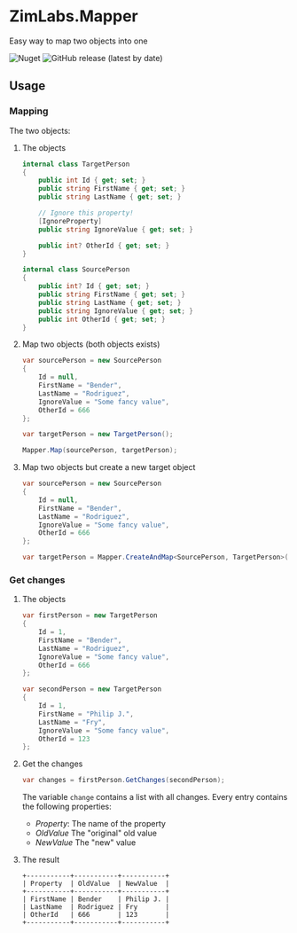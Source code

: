 # ZimLabs.Mapper
 Easy way to map two objects into one

![Nuget](https://img.shields.io/nuget/v/ZimLabs.Mapper) ![GitHub release (latest by date)](https://img.shields.io/github/v/release/InvaderZim85/ZimLabs.Mapper)

## Usage

### Mapping

The two objects:

1. The objects

    ```csharp
    internal class TargetPerson
    {
        public int Id { get; set; }
        public string FirstName { get; set; }
        public string LastName { get; set; }

        // Ignore this property!
        [IgnoreProperty]
        public string IgnoreValue { get; set; }

        public int? OtherId { get; set; }
    }

    internal class SourcePerson
    {
        public int? Id { get; set; }
        public string FirstName { get; set; }
        public string LastName { get; set; }
        public string IgnoreValue { get; set; }
        public int OtherId { get; set; }
    }
    ```

2. Map two objects (both objects exists)

    ```csharp
    var sourcePerson = new SourcePerson
    {
        Id = null,
        FirstName = "Bender",
        LastName = "Rodriguez",
        IgnoreValue = "Some fancy value",
        OtherId = 666
    };

    var targetPerson = new TargetPerson();

    Mapper.Map(sourcePerson, targetPerson);
    ```

3. Map two objects but create a new target object

    ```csharp
    var sourcePerson = new SourcePerson
    {
        Id = null,
        FirstName = "Bender",
        LastName = "Rodriguez",
        IgnoreValue = "Some fancy value",
        OtherId = 666
    };

    var targetPerson = Mapper.CreateAndMap<SourcePerson, TargetPerson>(sourcePerson);
    ```

### Get changes

1. The objects

    ```csharp
    var firstPerson = new TargetPerson
    {
        Id = 1,
        FirstName = "Bender",
        LastName = "Rodriguez",
        IgnoreValue = "Some fancy value",
        OtherId = 666
    };

    var secondPerson = new TargetPerson
    {
        Id = 1,
        FirstName = "Philip J.",
        LastName = "Fry",
        IgnoreValue = "Some fancy value",
        OtherId = 123
    };
    ```

2. Get the changes

    ```csharp
    var changes = firstPerson.GetChanges(secondPerson);
    ```

    The variable `change` contains a list with all changes. Every entry contains the following properties:
    - *Property*: The name of the property
    - *OldValue* The "original" old value
    - *NewValue* The "new" value

3. The result

    ```
    +-----------+-----------+-----------+
    | Property  | OldValue  | NewValue  |
    +-----------+-----------+-----------+
    | FirstName | Bender    | Philip J. |
    | LastName  | Rodriguez | Fry       |
    | OtherId   | 666       | 123       |
    +-----------+-----------+-----------+
    ```
